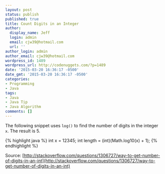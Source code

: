 ```yaml
---
layout: post
status: publish
published: true
title: Count Digits in an Integer
author:
  display_name: Jeff
  login: admin
  email: cjw39@hotmail.com
  url: ''
author_login: admin
author_email: cjw39@hotmail.com
wordpress_id: 1489
wordpress_url: http://codenuggets.com/?p=1489
date: '2015-03-20 16:36:17 -0500'
date_gmt: '2015-03-20 16:36:17 -0500'
categories:
- Programming
- Java
tags:
- Java
- Java Tip
- Java Algorithm
comments: []
---
```

The following snippet uses `log()` to find the number of digits in the integer `x`. The result is 5.

{% highlight java %}
int x = 12345;
int length = (int)(Math.log10(x) + 1);
{% endhighlight %}

Source: [http://stackoverflow.com/questions/1306727/way-to-get-number-of-digits-in-an-int](http://stackoverflow.com/questions/1306727/way-to-get-number-of-digits-in-an-int)

